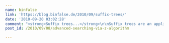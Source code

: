 ```yaml
---
name: binfalse
link: 'https://blog.binfalse.de/2010/09/suffix-trees/'
date: '2010-09-20 03:02:28'
comment: "<strong>Suffix trees...</strong>\n\nSuffix trees are an application to particularly fast implement many important string operations like searching for a pattern or finding the longest common substring......."
post_id: /2010/09/08/advanced-searching-via-z-algorithm

---
```



